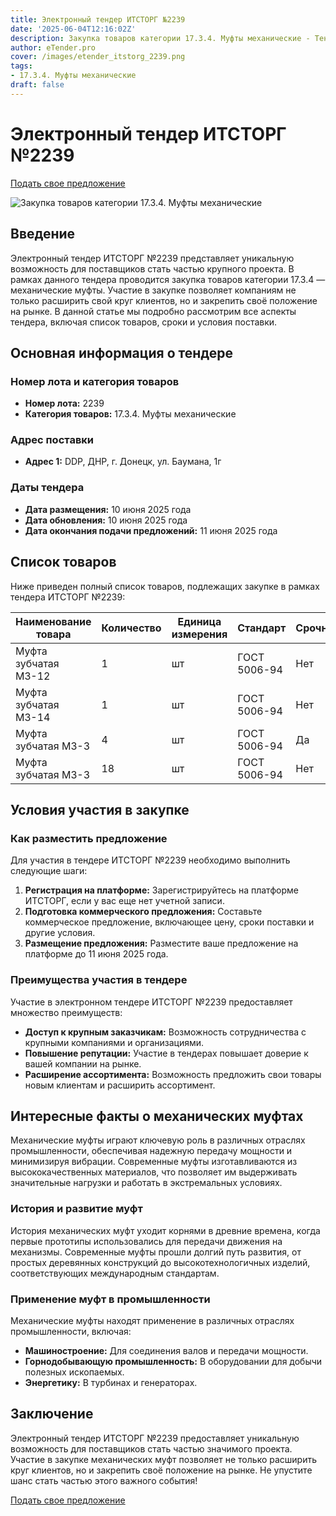 ```yaml
---
title: Электронный тендер ИТСТОРГ №2239
date: '2025-06-04T12:16:02Z'
description: Закупка товаров категории 17.3.4. Муфты механические - Тендер №2239
author: eTender.pro
cover: /images/etender_itstorg_2239.png
tags:
- 17.3.4. Муфты механические
draft: false
---
```

# Электронный тендер ИТСТОРГ №2239

[Подать свое предложение](https://itstorg.ru/tender-2239?utm_source=etender)

![Закупка товаров категории 17.3.4. Муфты механические](/images/etender_itstorg_2239.png)

## Введение

Электронный тендер ИТСТОРГ №2239 представляет уникальную возможность для поставщиков стать частью крупного проекта. В рамках данного тендера проводится закупка товаров категории 17.3.4 — механические муфты. Участие в закупке позволяет компаниям не только расширить свой круг клиентов, но и закрепить своё положение на рынке. В данной статье мы подробно рассмотрим все аспекты тендера, включая список товаров, сроки и условия поставки.

## Основная информация о тендере

### Номер лота и категория товаров

- **Номер лота:** 2239
- **Категория товаров:** 17.3.4. Муфты механические

### Адрес поставки

- **Адрес 1:** DDP, ДНР, г. Донецк, ул. Баумана, 1г

### Даты тендера

- **Дата размещения:** 10 июня 2025 года
- **Дата обновления:** 10 июня 2025 года
- **Дата окончания подачи предложений:** 11 июня 2025 года

## Список товаров

Ниже приведен полный список товаров, подлежащих закупке в рамках тендера ИТСТОРГ №2239:

| Наименование товара | Количество | Единица измерения | Стандарт | Срочность |
|----------------------|------------|------------------|----------|-----------|
| Муфта зубчатая МЗ-12 | 1          | шт               | ГОСТ 5006-94 | Нет       |
| Муфта зубчатая МЗ-14 | 1          | шт               | ГОСТ 5006-94 | Нет       |
| Муфта зубчатая МЗ-3  | 4          | шт               | ГОСТ 5006-94 | Да        |
| Муфта зубчатая МЗ-3  | 18         | шт               | ГОСТ 5006-94 | Нет       |

## Условия участия в закупке

### Как разместить предложение

Для участия в тендере ИТСТОРГ №2239 необходимо выполнить следующие шаги:

1. **Регистрация на платформе:** Зарегистрируйтесь на платформе ИТСТОРГ, если у вас еще нет учетной записи.
2. **Подготовка коммерческого предложения:** Составьте коммерческое предложение, включающее цену, сроки поставки и другие условия.
3. **Размещение предложения:** Разместите ваше предложение на платформе до 11 июня 2025 года.

### Преимущества участия в тендере

Участие в электронном тендере ИТСТОРГ №2239 предоставляет множество преимуществ:

- **Доступ к крупным заказчикам:** Возможность сотрудничества с крупными компаниями и организациями.
- **Повышение репутации:** Участие в тендерах повышает доверие к вашей компании на рынке.
- **Расширение ассортимента:** Возможность предложить свои товары новым клиентам и расширить ассортимент.

## Интересные факты о механических муфтах

Механические муфты играют ключевую роль в различных отраслях промышленности, обеспечивая надежную передачу мощности и минимизируя вибрации. Современные муфты изготавливаются из высококачественных материалов, что позволяет им выдерживать значительные нагрузки и работать в экстремальных условиях.

### История и развитие муфт

История механических муфт уходит корнями в древние времена, когда первые прототипы использовались для передачи движения на механизмы. Современные муфты прошли долгий путь развития, от простых деревянных конструкций до высокотехнологичных изделий, соответствующих международным стандартам.

### Применение муфт в промышленности

Механические муфты находят применение в различных отраслях промышленности, включая:

- **Машиностроение:** Для соединения валов и передачи мощности.
- **Горнодобывающую промышленность:** В оборудовании для добычи полезных ископаемых.
- **Энергетику:** В турбинах и генераторах.

## Заключение

Электронный тендер ИТСТОРГ №2239 предоставляет уникальную возможность для поставщиков стать частью значимого проекта. Участие в закупке механических муфт позволяет не только расширить круг клиентов, но и закрепить своё положение на рынке. Не упустите шанс стать частью этого важного события!

[Подать свое предложение](https://itstorg.ru/tender-2239?utm_source=etender)